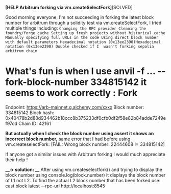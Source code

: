 **[HELP  Arbitrum forking via vm.createSelectFork]**[SOLVED]

Good morning everyone, I'm not succeeding in forking the latest  block number for arbitrum through a solidity  test  via vm.createSelectFork,  I tried multiple things including:
`Changing the RPC provider
Cleaning the foundry/forge cache
Setting up fresh projects without historical cache
Manually specifying full URLs in the code
Using direct block number with default parameters
Hexadecimal notation (0x13ee2390)Hexadecimal notation (0x13ee2390)
Double checked if I  wasn't forking sepolia arbitrum chain`

What's fun is when I use anvil -f ... --fork-block-number 334815142  it seems to  work correctly :
Fork
==================
Endpoint:       https://arb-mainnet.g.alchemy.com/xxxx
Block number:   334815142
Block hash:     0x40478b2d88d934462b18ccc8b375233df0cfb0df2f58e82b84adde7249ef97cd
Chain ID:       42161

**But actually when I check the block number using assert it shows an  incorrect block number,** same error that I  had before using vm.createselectFork:
[FAIL: Wrong block number: 22444608 != 334815142] 

If anyone got a similar issues with Arbitrum forking I  would much appreciate their help ! 

**__-> solution: __**
After using vm.createselectfork() and trying to display the block number  using console.log(block.number) it displays the block number of L1 not L2.
To find the actual L2 block number that has been forked use:  cast block latest --rpc-url http://localhost:8545
